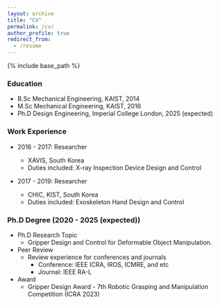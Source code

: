 ```yaml
---
layout: archive
title: "CV"
permalink: /cv/
author_profile: true
redirect_from:
  - /resume
---
```


{% include base_path %}

### Education
* B.Sc Mechanical Engineering, KAIST, 2014
* M.Sc Mechanical Engineering, KAIST, 2016
* Ph.D Design Engineering, Imperial College London, 2025 (expected)

### Work Experience
* 2016 - 2017: Researcher
  * XAVIS, South Korea
  * Duties included: X-ray Inspection Device Design and Control

* 2017 - 2019: Researcher
  * CHIC, KIST, South Korea
  * Duties included: Exoskeleton Hand Design and Control

### Ph.D Degree (2020 - 2025 (expected))
* Ph.D Research Topic
  * Gripper Design and Control for Deformable Object Manipulation.
* Peer Review
  * Review experience for conferences and journals
    * Conference: IEEE ICRA, IROS, ICMRE, and etc
    * Journal: IEEE RA-L
* Award
  * Gripper Design Award - 7th Robotic Grasping and Manipulation Competition (ICRA 2023)

